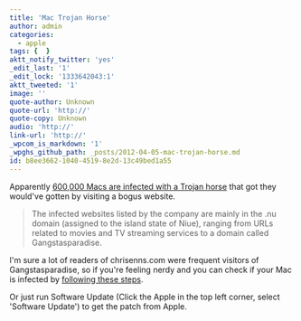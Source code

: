 ```yaml
---
title: 'Mac Trojan Horse'
author: admin
categories:
  - apple
tags: {  }
aktt_notify_twitter: 'yes'
_edit_last: '1'
_edit_lock: '1333642043:1'
aktt_tweeted: '1'
image: ''
quote-author: Unknown
quote-url: 'http://'
quote-copy: Unknown
audio: 'http://'
link-url: 'http://'
_wpcom_is_markdown: '1'
_wpghs_github_path: _posts/2012-04-05-mac-trojan-horse.md
id: b8ee3662-1040-4519-8e2d-13c49bed1a55
---
```

<p>Apparently <a href="http://www.macworld.com/article/1166227/analyst_600_000_macs_infected_with_trojan_horse.html">600,000 Macs are infected with a Trojan horse</a> that got they would've gotten by visiting a bogus website.</p>
<blockquote><p>
  The infected websites listed by the company are mainly in the .nu domain (assigned to the island state of Niue), ranging from URLs related to movies and TV streaming services to a domain called Gangstasparadise.
</p></blockquote>
<p>I'm sure a lot of readers of chrisenns.com were frequent visitors of Gangstasparadise, so if you're feeling nerdy and you can check if your Mac is infected by <a href="http://www.f-secure.com/v-descs/trojan-downloader_osx_flashback_i.shtml">following these steps</a>.</p>
<p>Or just run Software Update (Click the Apple in the top left corner, select 'Software Update') to get the patch from Apple.</p>
